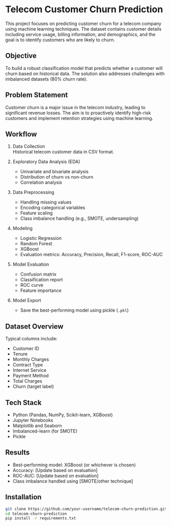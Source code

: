 # Telecom Customer Churn Prediction

This project focuses on predicting customer churn for a telecom company using machine learning techniques. The dataset contains customer details including service usage, billing information, and demographics, and the goal is to identify customers who are likely to churn.

## Objective

To build a robust classification model that predicts whether a customer will churn based on historical data. The solution also addresses challenges with imbalanced datasets (80% churn rate).

## Problem Statement

Customer churn is a major issue in the telecom industry, leading to significant revenue losses. The aim is to proactively identify high-risk customers and implement retention strategies using machine learning.

## Workflow

1. Data Collection  
   Historical telecom customer data in CSV format.

2. Exploratory Data Analysis (EDA)  
   - Univariate and bivariate analysis  
   - Distribution of churn vs non-churn  
   - Correlation analysis

3. Data Preprocessing  
   - Handling missing values  
   - Encoding categorical variables  
   - Feature scaling  
   - Class imbalance handling (e.g., SMOTE, undersampling)

4. Modeling  
   - Logistic Regression  
   - Random Forest  
   - XGBoost  
   - Evaluation metrics: Accuracy, Precision, Recall, F1-score, ROC-AUC

5. Model Evaluation  
   - Confusion matrix  
   - Classification report  
   - ROC curve  
   - Feature importance

6. Model Export  
   - Save the best-performing model using pickle (`.pkl`)

## Dataset Overview

Typical columns include:
- Customer ID  
- Tenure  
- Monthly Charges  
- Contract Type  
- Internet Service  
- Payment Method  
- Total Charges  
- Churn (target label)

## Tech Stack

- Python (Pandas, NumPy, Scikit-learn, XGBoost)
- Jupyter Notebooks
- Matplotlib and Seaborn
- Imbalanced-learn (for SMOTE)
- Pickle

## Results

- Best-performing model: XGBoost (or whichever is chosen)  
- Accuracy: [Update based on evaluation]  
- ROC-AUC: [Update based on evaluation]  
- Class imbalance handled using [SMOTE/other technique]

## Installation

```bash
git clone https://github.com/your-username/telecom-churn-prediction.git
cd telecom-churn-prediction
pip install -r requirements.txt
